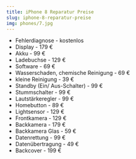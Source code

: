 ```yaml
---
title: iPhone 8 Reparatur Preise
slug: iphone-8-reparatur-preise
img: phones/7.jpg
---
```


- Fehlerdiagnose - kostenlos
- Display - 179 €
- Akku - 99 €
- Ladebuchse - 129 €
- Software - 69 €
- Wasserschaden, chemische Reinigung - 69 €
- kleine Reinigung - 39 €
- Standby (Ein/ Aus-Schalter) - 99 €
- Stummschalter - 99 €
- Lautstärkeregler - 99 €
- Homebutton - 89 €
- Lightsensor - 129 €
- Frontkamera - 129 €
- Backkamera - 179 €
- Backkamera Glas - 59 €
- Datenrettung - 99 €
- Datenübertragung - 49 €
- Backcover - 199 €
